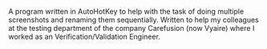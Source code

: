 A program written in AutoHotKey to help with the task of doing multiple screenshots and renaming them sequentially. Written to help my colleagues at the testing department of the company Carefusion (now Vyaire) where I worked as an Verification/Validation Engineer. 
